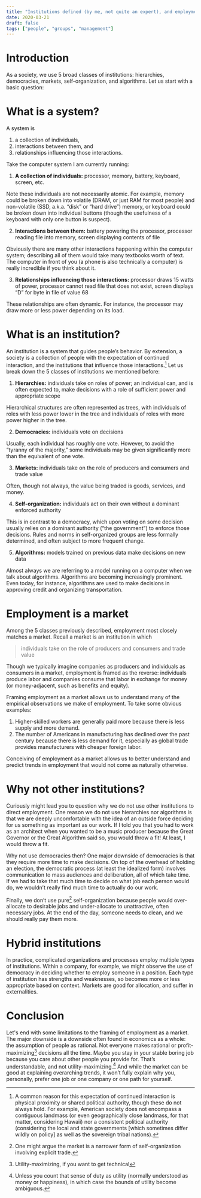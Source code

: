 ```yaml
---
title: "Institutions defined (by me, not quite an expert), and employment is a market"
date: 2020-03-21
draft: false
tags: ["people", "groups", "management"]
---
```

# Introduction
As a society, we use 5 broad classes of institutions: hierarchies, democracies, markets, self-organization, and algorithms. Let us start with a basic question:
# What is a system?
A system is 
1. a collection of individuals, 
2. interactions between them, and
3. relationships influencing those interactions. 

Take the computer system I am currently running:
1. **A collection of individuals:** processor, memory, battery, keyboard, screen, etc.

Note these individuals are not necessarily atomic. For example, memory could be broken down into volatile (DRAM, or just RAM for most people) and non-volatile (SSD, a.k.a. “disk” or “hard drive”) memory, or keyboard could be broken down into individual buttons (though the usefulness of a keyboard with only one button is suspect). 

2. **Interactions between them:** battery powering the processor, processor reading file into memory, screen displaying contents of file

Obviously there are many other interactions happening within the computer system; describing all of them would take many textbooks worth of text. The computer in front of you (a phone is also technically a computer) is really incredible if you think about it.

3. **Relationships influencing those interactions:** processor draws 15 watts of power, processor cannot read file that does not exist, screen displays “D” for byte in file of value 68

These relationships are often dynamic. For instance, the processor may draw more or less power depending on its load.
# What is an institution?
An institution is a system that guides people’s behavior. By extension, a society is a collection of people with the expectation of continued interaction, and the institutions that influence those interactions.[^1] Let us break down the 5 classes of institutions we mentioned before:

[^1]: A common reason for this expectation of continued interaction is physical proximity or shared political authority, though these do not always hold. For example, American society does not encompass a contiguous landmass (or even geographically close landmass, for that matter, considering Hawaii) nor a consistent political authority (considering the local and state governments [which sometimes differ wildly on policy] as well as the sovereign tribal nations).

1. **Hierarchies:** individuals take on roles of power; an individual can, and is often expected to, make decisions with a role of sufficient power and appropriate scope 

Hierarchical structures are often represented as trees, with individuals of roles with less power lower in the tree and individuals of roles with more power higher in the tree.

2. **Democracies:** individuals vote on decisions

Usually, each individual has roughly one vote. However, to avoid the “tyranny of the majority,” some individuals may be given significantly more than the equivalent of one vote.

3. **Markets:** individuals take on the role of producers and consumers and trade value

Often, though not always, the value being traded is goods, services, and money.

4. **Self-organization:** individuals act on their own without a dominant enforced authority

This is in contrast to a democracy, which upon voting on some decision usually relies on a dominant authority (“the government”) to enforce those decisions. Rules and norms in self-organized groups are less formally determined, and often subject to more frequent change.

5. **Algorithms:** models trained on previous data make decisions on new data

Almost always we are referring to a model running on a computer when we talk about algorithms. Algorithms are becoming increasingly prominent. Even today, for instance, algorithms are used to make decisions in approving credit and organizing transportation.
# Employment is a market
Among the 5 classes previously described, employment most closely matches a market. Recall a market is an institution in which 
> individuals take on the role of producers and consumers and trade value

Though we typically imagine companies as producers and individuals as consumers in a market, employment is framed as the reverse: individuals produce labor and companies consume that labor in exchange for money (or money-adjacent, such as benefits and equity).

Framing employment as a market allows us to understand many of the empirical observations we make of employment. To take some obvious examples: 
1. Higher-skilled workers are generally paid more because there is less supply and more demand. 
2. The number of Americans in manufacturing has declined over the past century because there is less demand for it, especially as global trade provides manufacturers with cheaper foreign labor. 

Conceiving of employment as a market allows us to better understand and predict trends in employment that would not come as naturally otherwise.
# Why not other institutions?
Curiously might lead you to question why we do not use other institutions to direct employment. One reason we do not use hierarchies nor algorithms is that we are deeply uncomfortable with the idea of an outside force deciding for us something as important as our work. If I told you that you had to work as an architect when you wanted to be a music producer because the Great Governor or the Great Algorithm said so, you would throw a fit! At least, I would throw a fit.

Why not use democracies then? One major downside of democracies is that they require more time to make decisions. On top of the overhead of holding an election, the democratic process (at least the idealized form) involves communication to mass audiences and deliberation, all of which take time. If we had to take that much time to decide on what job each person would do, we wouldn’t really find much time to actually do our work.

Finally, we don’t use pure[^2] self-organization because people would over-allocate to desirable jobs and under-allocate to unattractive, often necessary jobs. At the end of the day, someone needs to clean, and we should really pay them more.

[^2]: One might argue the market is a narrower form of self-organization involving explicit trade.
# Hybrid institutions
In practice, complicated organizations and processes employ multiple types of institutions. Within a company, for example, we might observe the use of democracy in deciding whether to employ someone in a position. Each type of institution has strengths and weaknesses, so becomes more or less appropriate based on context. Markets are good for allocation, and suffer in externalities. 
# Conclusion
Let's end with some limitations to the framing of employment as a market. The major downside is a downside often found in economics as a whole: the assumption of people as rational. Not everyone makes rational or profit-maximizing[^3] decisions all the time. Maybe you stay in your stable boring job because you care about other people you provide for. That’s understandable, and not utility-maximizing.[^4] And while the market can be good at explaining overarching trends, it won’t fully explain why you, personally, prefer one job or one company or one path for yourself.

[^3]: Utility-maximizing, if you want to get technical
[^4]: Unless you count that sense of duty as utility (normally understood as money or happiness), in which case the bounds of utility become ambiguous.
